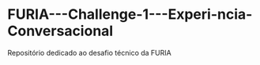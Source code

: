 # FURIA---Challenge-1---Experi-ncia-Conversacional
Repositório dedicado ao desafio técnico da FURIA
